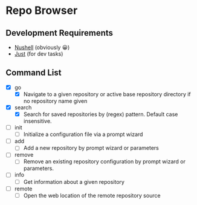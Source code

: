 # Repo Browser

## Development Requirements

- [Nushell](https://www.nushell.sh/) (obviously 😀)
- [Just](https://github.com/casey/just) (for dev tasks)

## Command List

- [x] go
  - [x] Navigate to a given repository or active base repository directory if no repository name given
- [x] search
  - [x] Search for saved repositories by (regex) pattern. Default case insensitive.
- [ ] init
  - [ ] Initialize a configuration file via a prompt wizard
- [ ] add
  - [ ] Add a new repository by prompt wizard or parameters
- [ ] remove
  - [ ] Remove an existing repository configuration by prompt wizard or parameters.
- [ ] info
  - [ ] Get information about a given repository
- [ ] remote
  - [ ] Open the web location of the remote repository source
